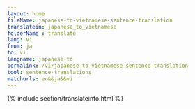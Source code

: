 ```yaml
---
layout: home
fileName: japanese-to-vietnamese-sentence-translation
translatein: japanese_to_vietnamese
folderName : translate
lang: vi
from: ja
to: vi
langname: japanese-to
permalink: /vi/japanese-to-vietnamese-sentence-translation
tool: sentence-translations
matchurls: en&&ja&&vi
---
```

{% include section/translateinto.html %}
